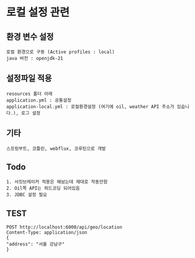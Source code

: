 # 로컬 설정 관련

## 환경 변수 설정

    로컬 환경으로 구동 (Active profiles : local)
    java 버전 : openjdk-21

## 설정파일 적용 
    
    resources 폴더 아래
    application.yml : 공통설정
    application-local.yml : 로컬환경설정 (여기에 oil, weather API 주소가 있습니다.), 로그 설정

## 기타

    스프링부트, 코틀린, webflux, 코루틴으로 개발

## Todo

    1. 서킷브레이커 적용은 해놨는데 제대로 작동안함
    2. Oil쪽 API는 하드코딩 되어있음
    3. JDBC 설정 필요
    
## TEST

    POST http://localhost:6000/api/geo/location
    Content-Type: application/json
    {
    "address": "서울 강남구"
    }